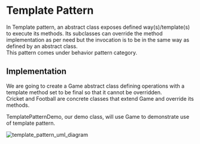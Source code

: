 <h1>Template Pattern</h1>
In Template pattern, an abstract class exposes defined way(s)/template(s) to execute its methods. Its subclasses can override the method implementation as per need but the invocation is to be in the same way as defined by an abstract class. <br>This pattern comes under behavior pattern category.

<h2>Implementation</h2>
We are going to create a Game abstract class defining operations with a template method set to be final so that it cannot be overridden.<br> Cricket and Football are concrete classes that extend Game and override its methods.

TemplatePatternDemo, our demo class, will use Game to demonstrate use of template pattern.

![template_pattern_uml_diagram](https://user-images.githubusercontent.com/79799727/203539408-ec73820d-0520-47ff-828c-9fc5add57e65.jpeg)
